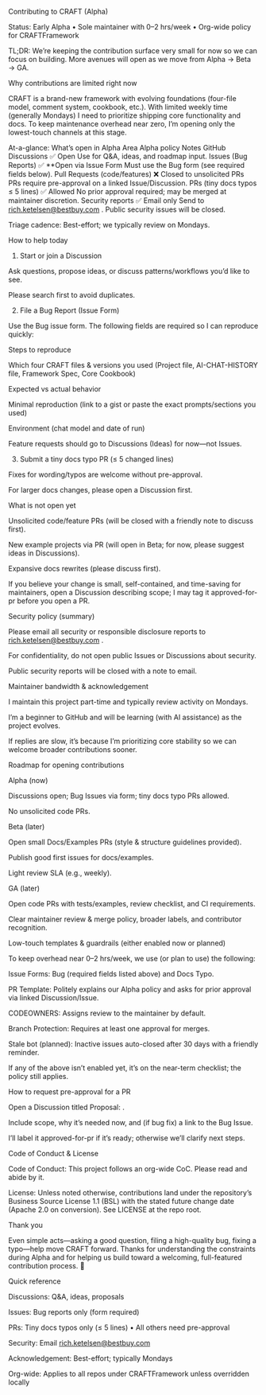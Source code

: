 Contributing to CRAFT (Alpha)

Status: Early Alpha • Sole maintainer with 0–2 hrs/week • Org-wide policy for CRAFTFramework

TL;DR: We’re keeping the contribution surface very small for now so we can focus on building. More avenues will open as we move from Alpha → Beta → GA.

Why contributions are limited right now

CRAFT is a brand-new framework with evolving foundations (four-file model, comment system, cookbook, etc.). With limited weekly time (generally Mondays) I need to prioritize shipping core functionality and docs. To keep maintenance overhead near zero, I’m opening only the lowest-touch channels at this stage.

At-a-glance: What’s open in Alpha
Area	Alpha policy	Notes
GitHub Discussions	✅ Open	Use for Q&A, ideas, and roadmap input.
Issues (Bug Reports)	✅ **Open via Issue Form	Must use the Bug form (see required fields below).
Pull Requests (code/features)	❌ Closed to unsolicited PRs	PRs require pre-approval on a linked Issue/Discussion.
PRs (tiny docs typos ≤ 5 lines)	✅ Allowed	No prior approval required; may be merged at maintainer discretion.
Security reports	✅ Email only	Send to rich.ketelsen@bestbuy.com
. Public security issues will be closed.

Triage cadence: Best-effort; we typically review on Mondays.

How to help today
1) Start or join a Discussion

Ask questions, propose ideas, or discuss patterns/workflows you’d like to see.

Please search first to avoid duplicates.

2) File a Bug Report (Issue Form)

Use the Bug issue form. The following fields are required so I can reproduce quickly:

Steps to reproduce

Which four CRAFT files & versions you used (Project file, AI-CHAT-HISTORY file, Framework Spec, Core Cookbook)

Expected vs actual behavior

Minimal reproduction (link to a gist or paste the exact prompts/sections you used)

Environment (chat model and date of run)

Feature requests should go to Discussions (Ideas) for now—not Issues.

3) Submit a tiny docs typo PR (≤ 5 changed lines)

Fixes for wording/typos are welcome without pre-approval.

For larger docs changes, please open a Discussion first.

What is not open yet

Unsolicited code/feature PRs (will be closed with a friendly note to discuss first).

New example projects via PR (will open in Beta; for now, please suggest ideas in Discussions).

Expansive docs rewrites (please discuss first).

If you believe your change is small, self-contained, and time-saving for maintainers, open a Discussion describing scope; I may tag it approved-for-pr before you open a PR.

Security policy (summary)

Please email all security or responsible disclosure reports to rich.ketelsen@bestbuy.com
.

For confidentiality, do not open public Issues or Discussions about security.

Public security reports will be closed with a note to email.

Maintainer bandwidth & acknowledgement

I maintain this project part-time and typically review activity on Mondays.

I’m a beginner to GitHub and will be learning (with AI assistance) as the project evolves.

If replies are slow, it’s because I’m prioritizing core stability so we can welcome broader contributions sooner.

Roadmap for opening contributions

Alpha (now)

Discussions open; Bug Issues via form; tiny docs typo PRs allowed.

No unsolicited code PRs.

Beta (later)

Open small Docs/Examples PRs (style & structure guidelines provided).

Publish good first issues for docs/examples.

Light review SLA (e.g., weekly).

GA (later)

Open code PRs with tests/examples, review checklist, and CI requirements.

Clear maintainer review & merge policy, broader labels, and contributor recognition.

Low-touch templates & guardrails (either enabled now or planned)

To keep overhead near 0–2 hrs/week, we use (or plan to use) the following:

Issue Forms: Bug (required fields listed above) and Docs Typo.

PR Template: Politely explains our Alpha policy and asks for prior approval via linked Discussion/Issue.

CODEOWNERS: Assigns review to the maintainer by default.

Branch Protection: Requires at least one approval for merges.

Stale bot (planned): Inactive issues auto-closed after 30 days with a friendly reminder.

If any of the above isn’t enabled yet, it’s on the near-term checklist; the policy still applies.

How to request pre-approval for a PR

Open a Discussion titled Proposal: <short name>.

Include scope, why it’s needed now, and (if bug fix) a link to the Bug Issue.

I’ll label it approved-for-pr if it’s ready; otherwise we’ll clarify next steps.

Code of Conduct & License

Code of Conduct: This project follows an org-wide CoC. Please read and abide by it.

License: Unless noted otherwise, contributions land under the repository’s Business Source License 1.1 (BSL) with the stated future change date (Apache 2.0 on conversion). See LICENSE at the repo root.

Thank you

Even simple acts—asking a good question, filing a high-quality bug, fixing a typo—help move CRAFT forward. Thanks for understanding the constraints during Alpha and for helping us build toward a welcoming, full-featured contribution process. 🙏

Quick reference

Discussions: Q&A, ideas, proposals

Issues: Bug reports only (form required)

PRs: Tiny docs typos only (≤ 5 lines) • All others need pre-approval

Security: Email rich.ketelsen@bestbuy.com

Acknowledgement: Best-effort; typically Mondays

Org-wide: Applies to all repos under CRAFTFramework unless overridden locally
